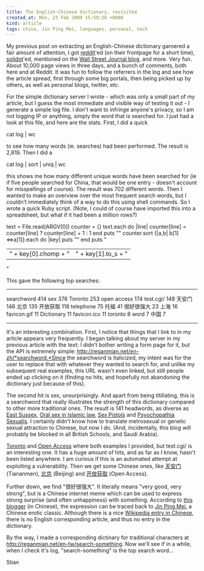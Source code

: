 ```yaml
---
title: The English-Chinese dictionary, revisited
created_at: Mon, 23 Feb 2009 15:59:26 +0000
kind: article
tags: china, Jin Ping Mei, languages, personal, tech
---
```


My previous post on extracting an English-Chinese dictionary garnered a
fair amount of attention, I got
[reddit](http://www.reddit.com/r/programming/comments/7xwst/englishchinese_dictionary_based_on_wikipedia/)'ed
(on their frontpage for a short time),
[solidot](http://internet.solidot.org/index.pl?issue=20090217)'ed,
mentioned on the [Wall Street Journal
blog](http://blogs.wsj.com/chinajournal/2009/02/18/best-of-the-china-blogs-february-18/),
and more. Very fun. About 10,000 page views in three days, and a bunch
of comments, both here and at Reddit. It was fun to follow the referrers
in the log and see how the article spread, first through some big
portals, then being picked up by others, as well as personal blogs,
twitter, etc.

For the simple dictionary server I wrote - which was only a small part
of my article, but I guess the most immediate and visible way of testing
it out - I generate a simple log file. I don't want to infringe anyone's
privacy, so I am not logging IP or anything, simply the word that is
searched for. I just had a look at this file, and here are the stats.
First, I did a quick

  cat log | wc

to see how many words (ie. searches) had been performed. The result is
2,819. Then I did a

  cat log | sort | uniq | wc

this shows me how many different unique words have been searched for (ie
if five people searched for China, that would be one entry - doesn't
account for misspellings of course). The result was 702 different words.
Then I wanted to make an overview over the most frequent search words,
but I couldn't immediately think of a way to do this using shell
commands. So I wrote a quick Ruby script. (Note, I could of course have
imported this into a spreadsheet, but what if it had been a million
rows?)

  text = File.read(ARGV[0])
  counter = {}
  text.each do |line|
    counter[line] = counter[line] ? counter[line] + 1 : 1
  end
  puts "<table>"
  counter.sort {|a,b| b[1]<=>a[1]}.each do |key|
    puts "<tr><td>" + key[0].chomp + "</td><td>" +
  key[1].to_s + "</td></tr>"
  end
  puts "</table>"

This gave the following top searches:

--- ---
searchword    414
sex           376
Toronto       253
open access   174
test.cgi/     148
天安门        146
北京          135
开放获取      118
telephone     75
托福          41
很好很强大    23
上海          16
favicon.gif   11
Dictionary    11
favicon.ico   11
toronto       8
word          7
中国          7
--- ---

It's an interesting combination. First, I notice that things that I link
to in my article appears very frequently. I began talking about my
server in my previous article with the text: I didn’t bother writing a
form page for it, but the API is extremely simple:
http://reganmian.net/en-zh/*searchword.*Since the searchword is
italicized, my intent was for the user to replace that with whatever
they wanted to search for, and unlike my subsequent real examples, this
URL wasn't even linked, but still people ended up clicking on it
(finding no hits, and hopefully not abandoning the dictionary just
because of this).

The second hit is sex, unsurprisingly. And apart from being titillating,
this is a searchword that really illustrates the strength of this
dictionary compared to other more traditional ones. The result is 141
headwords, as diverse as [East
Sussex](http://reganmian.net/en-zh/East%20Sussex), [Oral sex in Islamic
law](http://reganmian.net/en-zh/Oral%20sex%20in%20Islamic%20law), [Sex
Pistols](http://reganmian.net/en-zh/Sex%20Pistols) and [Psyochopathia
Sexualis](http://reganmian.net/en-zh/Psyochopathia%20Sexualis). I
certainly didn't know how to translate metrosexual or genetic sexual
attraction to Chinese, but now I do. (And, incidentally, this blog will
probably be blocked in all British Schools, and Saudi Arabia).

[Toronto](http://reganmian.net/en-zh/Toronto) and [Open
Access](http://reganmian.net/en-zh/Open%20Access) where both examples I
provided, but test.cgi/ is an interesting one. It has a huge amount of
hits, and as far as I know, hasn't been listed anywhere. I am curious if
this is an automated attempt at exploiting a vulnerability. Then we get
some Chinese ones, like [天安门](http://reganmian.net/en-zh/天安门)
(Tiananmen), [北京](http://reganmian.net/en-zh/北京) (Beijing) and
[开放获取](http://reganmian.net/en-zh/开放获取) (Open Access).

Further down, we find "很好很强大". It literally means "very good, very
strong", but is a Chinese internet meme which can be used to express
strong surprise (and often unhappiness) with something. According to
[this
blogger](http://ultrarvid.spaces.live.com/blog/cns!28A06226450F9F83!572.entry)
(in Chinese), the expression can be traced back to [Jin Ping
Mei](http://en.wikipedia.org/wiki/Jin_Ping_Mei), a Chinese erotic
classic. Although there is a nice [Wikipedia entry in
Chinese](http://zh.wikipedia.org/w/index.php?title=%E5%BE%88%E5%A5%BD%E5%BE%88%E5%BC%BA%E5%A4%A7&variant=zh-cn),
there is no English corresponding article, and thus no entry in the
dictionary.

By the way, I made a corresponding dictinary for traditional characters
at http://reganmian.net/en-tw/search-something. Now we'll see if in a
while, when I check it's log, "search-something" is the top search
word...

Stian
